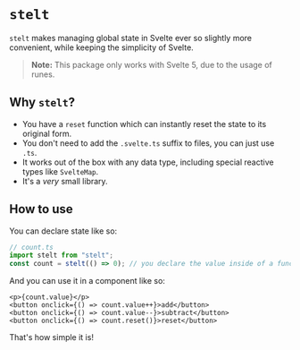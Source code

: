 # `stelt`

`stelt` makes managing global state in Svelte ever so slightly more convenient, while keeping the simplicity of Svelte.

> **Note:** This package only works with Svelte 5, due to the usage of runes.

## Why `stelt`?

- You have a `reset` function which can instantly reset the state to its original form.
- You don't need to add the `.svelte.ts` suffix to files, you can just use `.ts`.
- It works out of the box with any data type, including special reactive types like `SvelteMap`.
- It's a _very_ small library.

## How to use

You can declare state like so:

```ts
// count.ts
import stelt from "stelt";
const count = stelt(() => 0); // you declare the value inside of a function
```

And you can use it in a component like so:

```svelte
<p>{count.value}</p>
<button onclick={() => count.value++}>add</button>
<button onclick={() => count.value--}>subtract</button>
<button onclick={() => count.reset()}>reset</button>
```

That's how simple it is!
